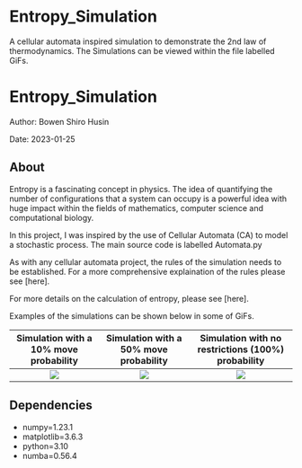 # Entropy_Simulation
A cellular automata inspired simulation to demonstrate the 2nd law of thermodynamics. 
The Simulations can be viewed within the file labelled GiFs. 
# Entropy_Simulation

Author: Bowen Shiro Husin

Date: 2023-01-25

## About
Entropy is a fascinating concept in physics. The idea of quantifying the number of configurations that a system can occupy is a powerful idea with huge impact within the fields of mathematics, computer science and computational biology. 

In this project, I was inspired by the use of Cellular Automata (CA) to model a stochastic process. The main source code is labelled Automata.py

As with any cellular automata project, the rules of the simulation needs to be established. For a more comprehensive explaination of the rules please see [here].

For more details on the calculation of entropy, please see [here].

Examples of the simulations can be shown below in some of GiFs.

Simulation with a 10% move probability            |  Simulation with a 50% move probability |  Simulation with no restrictions (100%) probability
:-------------------------:|:-------------------------:|:-------------------------:
![](https://github.com/ShiroHusin/Entropy_Simulation/blob/main/GiFs/Entropy_alpha%3D10%25.gif)  |  ![](https://github.com/ShiroHusin/Entropy_Simulation/blob/main/GiFs/Entropy_alpha%3D50%25.gif)| ![](https://github.com/ShiroHusin/Entropy_Simulation/blob/main/GiFs/Entropy_alpha%3D100%25.gif)



## Dependencies
- numpy=1.23.1
- matplotlib=3.6.3
- python=3.10
- numba=0.56.4

